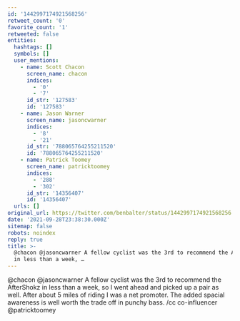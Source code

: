 ```yaml
---
id: '1442997174921568256'
retweet_count: '0'
favorite_count: '1'
retweeted: false
entities:
  hashtags: []
  symbols: []
  user_mentions:
    - name: Scott Chacon
      screen_name: chacon
      indices:
        - '0'
        - '7'
      id_str: '127583'
      id: '127583'
    - name: Jason Warner
      screen_name: jasoncwarner
      indices:
        - '8'
        - '21'
      id_str: '788065764255211520'
      id: '788065764255211520'
    - name: Patrick Toomey
      screen_name: patricktoomey
      indices:
        - '288'
        - '302'
      id_str: '14356407'
      id: '14356407'
  urls: []
original_url: https://twitter.com/benbalter/status/1442997174921568256
date: '2021-09-28T23:38:30.000Z'
sitemap: false
robots: noindex
reply: true
title: >-
  @chacon @jasoncwarner A fellow cyclist was the 3rd to recommend the AfterShokz
  in less than a week, …
---
```


@chacon @jasoncwarner A fellow cyclist was the 3rd to recommend the AfterShokz in less than a week, so I went ahead and picked up a pair as well. After about 5 miles of riding I was a net promoter. The added spacial awareness is well worth the trade off in punchy bass. /cc co-influencer @patricktoomey